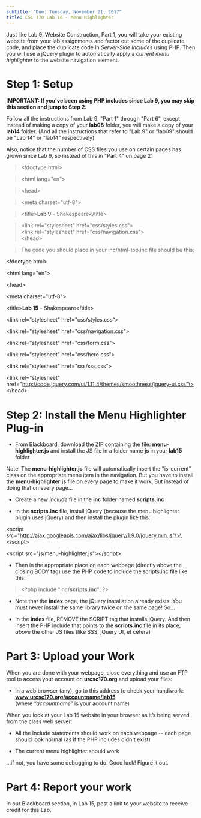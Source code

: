 ```yaml
---
subtitle: "Due: Tuesday, November 21, 2017"
title: CSC 170 Lab 16 - Menu Highlighter
---
```


Just like Lab 9: Website Construction, Part 1, you will take your existing
website from your lab assignments and factor out some of the duplicate code, and
place the duplicate code in *Server-Side Includes* using PHP. Then you will use
a jQuery plugin to automatically apply a *current menu highlighter* to the
website navigation element.

Step 1: Setup
=============

**IMPORTANT: If you've been using PHP includes since Lab 9, you may skip this
section and jump to Step 2.**

Follow all the instructions from Lab 9, "Part 1" through "Part 6", except
instead of making a copy of your **lab08** folder, you will make a copy of your
**lab14** folder. (And all the instructions that refer to "Lab 9" or "lab09"
should be "Lab 14" or "lab14" respectively)

Also, notice that the number of CSS files you use on certain pages has grown
since Lab 9, so instead of this in "Part 4" on page 2:

>   \<!doctype html\>

>   \<html lang="en"\>

>   \<head\>

>   \<meta charset="utf-8"\>

>   \<title\>**Lab 9** - Shakespeare\</title\>

>   \<link rel="stylesheet" href="css/styles.css"\>  
>   \<link rel="stylesheet" href="css/navigation.css"\>  
>   \</head\>

>   The code you should place in your inc/html-top.inc file should be this:

\<!doctype html\>

\<html lang="en"\>

\<head\>

\<meta charset="utf-8"\>

\<title\>**Lab 15** - Shakespeare\</title\>

\<link rel="stylesheet" href="css/styles.css"\>

\<link rel="stylesheet" href="css/navigation.css"\>

\<link rel="stylesheet" href="css/form.css"\>

\<link rel="stylesheet" href="css/hero.css"\>

\<link rel="stylesheet" href="sss/sss.css"\>

\<link rel="stylesheet"
href="http://code.jquery.com/ui/1.11.4/themes/smoothness/jquery-ui.css"\>  
\</head\>

Step 2: Install the Menu Highlighter Plug-in
============================================

-   From Blackboard, download the ZIP containing the file:
    **menu-highlighter.js** and install the JS file in a folder name **js** in
    your **lab15** folder

Note: The **menu-highlighter.js** file will automatically insert the
"is-current" class on the appropriate menu item in the navigation. But you have
to install the **menu-highlighter.js** file on every page to make it work. But
instead of doing that on every page…

-   Create a new *include* file in the **inc** folder named **scripts.inc**  
    

-   In the **scripts.inc** file, install jQuery (because the menu highlighter
    plugin uses jQuery) and then install the plugin like this:

\<script
src="http://ajax.googleapis.com/ajax/libs/jquery/1.9.0/jquery.min.js"\>\</script\>

\<script src="js/menu-highlighter.js"\>\</script\>

-   Then in the appropriate place on each webpage (directly above the closing
    BODY tag) use the PHP code to include the scripts.inc file like this:

>   \<?php include "inc/**scripts.inc**"; ?\>

-   Note that the **index** page, the jQuery installation already exists. You
    must never install the same library twice on the same page! So…

-   In the **index** file, REMOVE the SCRIPT tag that installs jQuery. And then
    insert the PHP include that points to the **scripts.inc** file in its place,
    *above* the other JS files (like SSS, jQuery UI, et cetera)

Part 3: Upload your Work
========================

When you are done with your webpage, close everything and use an FTP tool to
access your account on **urcsc170.org** and upload your files:

-   In a web browser (any), go to this address to check your handiwork:  
    **www.urcsc170.org/accountname/lab15**  
    (where “*accountname*” is your account name)

When you look at your Lab 15 website in your browser as it’s being served from
the class web server:

-   All the Include statements should work on each webpage -- each page should
    look normal (as if the PHP includes didn't exist)

-   The current menu highlighter should work

…if not, you have some debugging to do. Good luck! Figure it out.

Part 4: Report your work
========================

In our Blackboard section, in Lab 15, post a link to your website to receive
credit for this Lab.
